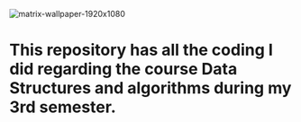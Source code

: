 ![matrix-wallpaper-1920x1080](https://user-images.githubusercontent.com/59371949/166675324-a40fb508-faf5-45a7-92d7-12e380a67dd6.jpg)
# This repository has all the coding I did regarding the course Data Structures and algorithms during my 3rd semester.
